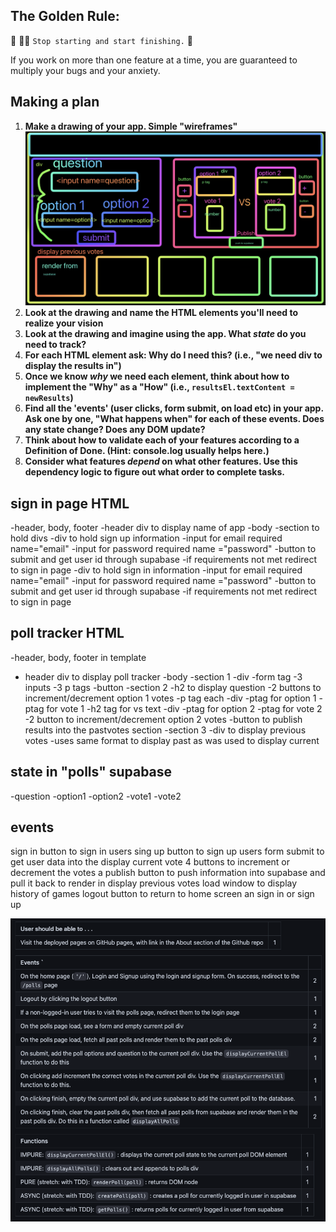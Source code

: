 ## The Golden Rule: 

🦸 🦸‍♂️ `Stop starting and start finishing.` 🏁

If you work on more than one feature at a time, you are guaranteed to multiply your bugs and your anxiety.

## Making a plan

1) **Make a drawing of your app. Simple "wireframes"** 
![Wireframe for poll tracker with supabase](/assets/Poll%20tracker%20supabase.png "wireframe for poll tracker with supabase")
1) **Look at the drawing and name the HTML elements you'll need to realize your vision**
1) **Look at the drawing and imagine using the app. What _state_ do you need to track?** 
1) **For each HTML element ask: Why do I need this? (i.e., "we need div to display the results in")** 
1) **Once we know _why_ we need each element, think about how to implement the "Why" as a "How" (i.e., `resultsEl.textContent = newResults`)**
1) **Find all the 'events' (user clicks, form submit, on load etc) in your app. Ask one by one, "What happens when" for each of these events. Does any state change? Does any DOM update?**
1) **Think about how to validate each of your features according to a Definition of Done. (Hint: console.log usually helps here.)**
1) **Consider what features _depend_ on what other features. Use this dependency logic to figure out what order to complete tasks.**

## sign in page HTML
-header, body, footer
-header div to display name of app
-body
  -section to hold divs
    -div to hold sign up information
      -input for email required name="email"
      -input for password required name ="password"
      -button to submit and get user id through supabase
        -if requirements not met redirect to sign in page
    -div to hold sign in information
      -input for email required name="email"
      -input for password required name ="password"
      -button to submit and get user id through supabase
         -if requirements not met redirect to sign in page

## poll tracker HTML
-header, body, footer in template
- header div to display poll tracker
-body
  -section 1
    -div
      -form tag 
        -3 inputs
        -3 p tags
        -button
  -section 2
    -h2 to display question
    -2 buttons to increment/decrement option 1 votes
      -p tag each
    -div
      -ptag for option 1
      -ptag for vote 1
    -h2 tag for vs text
    -div
      -ptag for option 2
      -ptag for vote 2
    -2 button to increment/decrement option 2 votes
    -button to publish results into the pastvotes section
  -section 3
    -div to display previous votes
      -uses same format to display past as was used to display current

## state in "polls" supabase
-question
-option1
-option2
-vote1
-vote2

## events
sign in button to sign in users
sing up button to sign up users
form submit to get user data into the display current vote
4 buttons to increment or decrement the votes
a publish button to push information into supabase and pull it back to render in display previous votes
load window to display history of games
logout button to return to home screen an sign in or sign up

![screenshot of rubric](/assets/rubric.png "rubric screenshot")